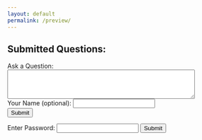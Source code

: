 ```yaml
---
layout: default
permalink: /preview/
---
```


<div>
  <h2>Submitted Questions:</h2>
  <ul id="questionList"></ul>
</div>

<div>
  <form id="questionForm">
    <label for="question">Ask a Question:</label>
    <textarea id="question" rows="4" cols="50" required></textarea>
    <br>
    <label for="guestName">Your Name (optional):</label>
    <input type="text" id="guestName">
    <br>
    <button type="button" onclick="submitQuestion()">Submit</button>
  </form>
</div>

<div id="replyForm" style="display: none;">
  <form>
    <label for="reply">Reply:</label>
    <textarea id="reply" rows="4" cols="50" required></textarea>
    <br>
    <button type="button" onclick="submitReply()">Submit Reply</button>
  </form>
</div>

<div>
  <form id="passwordForm">
    <label for="password">Enter Password:</label>
    <input type="password" id="password" required>
    <button type="button" onclick="associatePassword()">Submit</button>
  </form>
</div>

<script src="/js/question.js"></script>
